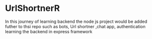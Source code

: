 ﻿# UrlShortnerR
In this journey of learning backend the node js project would be added futher to thsi repo such as bots, Url shortner ,chat app, authentication
learning the backend in express framework

